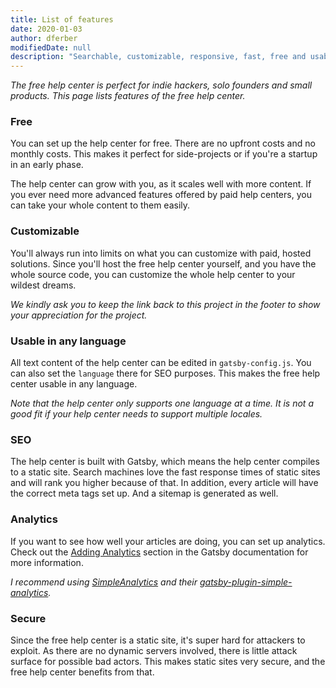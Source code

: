 ```yaml
---
title: List of features
date: 2020-01-03
author: dferber
modifiedDate: null
description: "Searchable, customizable, responsive, fast, free and usable in any language."
---
```


_The free help center is perfect for indie hackers, solo founders and small products. This page lists features of the free help center._

### Free

You can set up the help center for free. There are no upfront costs and no monthly costs.
This makes it perfect for side-projects or if you're a startup in an early phase.

The help center can grow with you, as it scales well with more content. If you ever need more advanced features offered by paid help centers, you can take your whole content to them easily.

### Customizable

You'll always run into limits on what you can customize with paid, hosted solutions. Since you'll host the free help center yourself, and you have the whole source code, you can customize the whole help center to your wildest dreams.

_We kindly ask you to keep the link back to this project in the footer to show your appreciation for the project._

### Usable in any language

All text content of the help center can be edited in `gatsby-config.js`. You can also set the `language` there for SEO purposes. This makes the free help center usable in any language.

_Note that the help center only supports one language at a time. It is not a good fit if your help center needs to support multiple locales._

### SEO

The help center is built with Gatsby, which means the help center compiles to a static site. Search machines love the fast response times of static sites and will rank you higher because of that. In addition, every article will have the correct meta tags set up. And a sitemap is generated as well.

### Analytics

If you want to see how well your articles are doing, you can set up analytics. Check out the [Adding Analytics](https://www.gatsbyjs.org/docs/adding-analytics/) section in the Gatsby documentation for more information.

_I recommend using [SimpleAnalytics](https://simpleanalytics.com/) and their [gatsby-plugin-simple-analytics](https://github.com/simpleanalytics/gatsby-plugin)._

### Secure

Since the free help center is a static site, it's super hard for attackers to exploit. As there are no dynamic servers involved, there is little attack surface for possible bad actors. This makes static sites very secure, and the free help center benefits from that.
